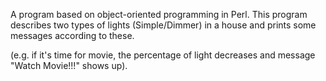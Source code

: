 A program based on object-oriented programming in Perl. 
This program describes two types of lights (Simple/Dimmer) 
in a house and prints some messages according to these.

(e.g. if it's time for movie, the percentage of light 
decreases and message "Watch Movie!!!" shows up). 